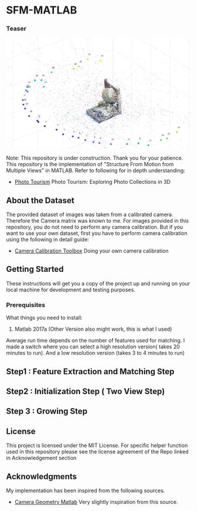 # SFM-MATLAB
### Teaser 
![alt text](https://github.com/iSarmad/SFM-MATLAB/blob/master/SFM2.png)

Note: This repository is under construction. Thank you for your patience.
This repository is the implementation of "Structure From Motion from Multiple Views" in MATLAB. Refer to following for in depth understanding:

* [Photo Tourism](http://phototour.cs.washington.edu/Photo_Tourism.pdf) Photo Tourism: Exploring Photo Collections in 3D

## About the Dataset
The provided dataset of images was taken from a calibrated camera. Therefore the Camera matrix was known to me. For images provided in this repository, you do not need to perform any camera calibration. But if you want to use your own dataset, first you have to perform camera calibration using the following in detail guide: 

* [Camera Calibration Toolbox](http://www.vision.caltech.edu/bouguetj/calib_doc/htmls/own_calib.html) Doing your own camera calibration


## Getting Started

These instructions will get you a copy of the project up and running on your local machine for development and testing purposes. 

### Prerequisites

What things you need to install:

1. Matlab 2017a (Other Version also might work, this is what I used)


Average run time depends on the number of features used for matching. I made a switch where you can select a high resolution version( takes 20 minutes to run). And a low resolution version (takes 3 to 4 minutes to run)
 
## Step1 : Feature Extraction and Matching Step



## Step2 : Initialization Step ( Two View Step)


## Step 3 : Growing Step



## License

This project is licensed under the MIT License. 
For specific helper function used in this repository please see the license agreement of the Repo linked in Acknowledgement section
## Acknowledgments
My implementation has been inspired from the following sources.

* [Camera Geometry Matlab](https://uk.mathworks.com/matlabcentral/fileexchange/47032-camera-geometry-algorithms?focused=3822640&tab=function) Very slightly inspiration from this source.
